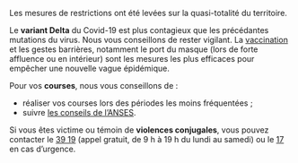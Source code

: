 Les mesures de restrictions ont été levées sur la quasi-totalité du territoire.

Le **variant Delta** du Covid-19 est plus contagieux que les précédantes mutations du virus. Nous vous conseillons de rester vigilant.
La [vaccination](https://mesconseilscovid.sante.gouv.fr/je-veux-me-faire-vacciner.html) et les gestes barrières, notamment le port du masque (lors de forte affluence ou en intérieur) sont les mesures les plus efficaces pour empêcher une nouvelle vague épidémique.

Pour vos **courses**, nous vous conseillons de :

  * réaliser vos courses lors des périodes les moins fréquentées ;
  * suivre [les conseils de l’ANSES](https://www.anses.fr/fr/content/coronavirus-alimentation-courses-nettoyage-les-recommandations-de-l%E2%80%99anses).

Si vous êtes victime ou témoin de **violences conjugales**, vous pouvez contacter le <a href="tel:3919">39 19</a> (appel gratuit, de 9 h à 19 h du lundi au samedi) ou le <a href="tel:17">17</a> en cas d’urgence.
